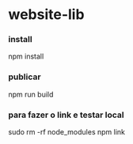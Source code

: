 # website-lib

### install

npm install

### publicar

npm run build

### para fazer o link e testar local

sudo rm -rf node_modules
npm link
